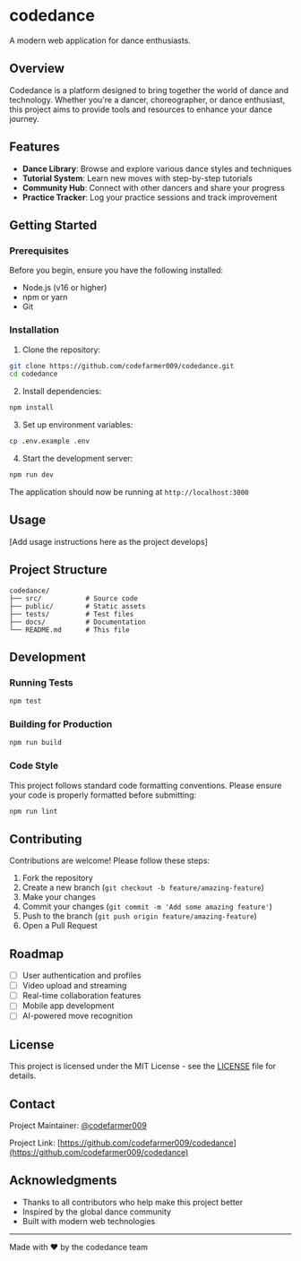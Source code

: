 # codedance

A modern web application for dance enthusiasts.

## Overview

Codedance is a platform designed to bring together the world of dance and technology. Whether you're a dancer, choreographer, or dance enthusiast, this project aims to provide tools and resources to enhance your dance journey.

## Features

- **Dance Library**: Browse and explore various dance styles and techniques
- **Tutorial System**: Learn new moves with step-by-step tutorials
- **Community Hub**: Connect with other dancers and share your progress
- **Practice Tracker**: Log your practice sessions and track improvement

## Getting Started

### Prerequisites

Before you begin, ensure you have the following installed:
- Node.js (v16 or higher)
- npm or yarn
- Git

### Installation

1. Clone the repository:
```bash
git clone https://github.com/codefarmer009/codedance.git
cd codedance
```

2. Install dependencies:
```bash
npm install
```

3. Set up environment variables:
```bash
cp .env.example .env
```

4. Start the development server:
```bash
npm run dev
```

The application should now be running at `http://localhost:3000`

## Usage

[Add usage instructions here as the project develops]

## Project Structure

```
codedance/
├── src/           # Source code
├── public/        # Static assets
├── tests/         # Test files
├── docs/          # Documentation
└── README.md      # This file
```

## Development

### Running Tests

```bash
npm test
```

### Building for Production

```bash
npm run build
```

### Code Style

This project follows standard code formatting conventions. Please ensure your code is properly formatted before submitting:

```bash
npm run lint
```

## Contributing

Contributions are welcome! Please follow these steps:

1. Fork the repository
2. Create a new branch (`git checkout -b feature/amazing-feature`)
3. Make your changes
4. Commit your changes (`git commit -m 'Add some amazing feature'`)
5. Push to the branch (`git push origin feature/amazing-feature`)
6. Open a Pull Request

## Roadmap

- [ ] User authentication and profiles
- [ ] Video upload and streaming
- [ ] Real-time collaboration features
- [ ] Mobile app development
- [ ] AI-powered move recognition

## License

This project is licensed under the MIT License - see the [LICENSE](LICENSE) file for details.

## Contact

Project Maintainer: [@codefarmer009](https://github.com/codefarmer009)

Project Link: [https://github.com/codefarmer009/codedance](https://github.com/codefarmer009/codedance)

## Acknowledgments

- Thanks to all contributors who help make this project better
- Inspired by the global dance community
- Built with modern web technologies

---

Made with ❤️ by the codedance team
